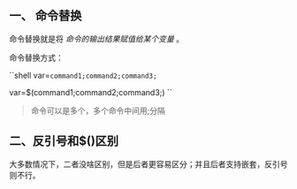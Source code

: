 ## 一、 命令替换

命令替换就是将 _命令的输出结果赋值给某个变量_ 。

命令替换方式：

``shell
var=`command1;command2;command3;`

var=$(command1;command2;command3;)
``
> 命令可以是多个，多个命令中间用;分隔

## 二、反引号和$()区别

大多数情况下，二者没啥区别，但是后者更容易区分；并且后者支持嵌套，反引号则不行。


